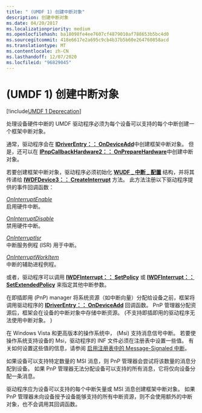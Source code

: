 ```yaml
---
title: " (UMDF 1) 创建中断对象"
description: 创建中断对象
ms.date: 04/20/2017
ms.localizationpriority: medium
ms.openlocfilehash: ba18098fe4ee7607cf4879010af788653b5bc4d0
ms.sourcegitcommit: 418e6617e2a695c9cb4b37b5b60e264760858acd
ms.translationtype: MT
ms.contentlocale: zh-CN
ms.lasthandoff: 12/07/2020
ms.locfileid: "96829045"
---
```

# <a name="creating-an-interrupt-object-umdf-1"></a> (UMDF 1) 创建中断对象


[!include[UMDF 1 Deprecation](../includes/umdf-1-deprecation.md)]

处理设备硬件中断的 UMDF 驱动程序必须为每个设备可以支持的每个中断创建一个框架中断对象。

通常，驱动程序会在 [**IDriverEntry：： OnDeviceAdd**](/windows-hardware/drivers/ddi/wudfddi/nf-wudfddi-idriverentry-ondeviceadd)中创建框架中断对象。 但是，还可以在 [**IPnpCallbackHardware2：： OnPrepareHardware**](/windows-hardware/drivers/ddi/wudfddi/nf-wudfddi-ipnpcallbackhardware2-onpreparehardware)中创建中断对象。

若要创建框架中断对象，驱动程序必须初始化 [**WUDF \_ 中断 \_ 配置**](/windows-hardware/drivers/ddi/wudfinterrupt/ns-wudfinterrupt-_wudf_interrupt_config) 结构，并将其传递给 [**IWDFDevice3：： CreateInterrupt**](/windows-hardware/drivers/ddi/wudfddi/nf-wudfddi-iwdfdevice3-createinterrupt) 方法。 此方法注册以下驱动程序提供的事件回调函数：

<a href="" id="oninterruptenable"></a>[*OnInterruptEnable*](/windows-hardware/drivers/ddi/wudfinterrupt/nc-wudfinterrupt-wudf_interrupt_enable)  
启用硬件中断。

<a href="" id="oninterruptdisable"></a>[*OnInterruptDisable*](/windows-hardware/drivers/ddi/wudfinterrupt/nc-wudfinterrupt-wudf_interrupt_disable)  
禁用硬件中断。

<a href="" id="oninterruptisr"></a>[*OnInterruptIsr*](/windows-hardware/drivers/ddi/wudfinterrupt/nc-wudfinterrupt-wudf_interrupt_isr)  
中断服务例程 (ISR) 用于中断。

<a href="" id="oninterruptworkitem"></a>[*OnInterruptWorkItem*](/windows-hardware/drivers/ddi/wudfinterrupt/nc-wudfinterrupt-wudf_interrupt_workitem)  
中断的辅助进程例程。

或者，驱动程序可以调用 [**IWDFInterrupt：： SetPolicy**](/windows-hardware/drivers/ddi/wudfddi/nf-wudfddi-iwdfinterrupt-setpolicy) 或 [**IWDFInterrupt：： SetExtendedPolicy**](/windows-hardware/drivers/ddi/wudfddi/nf-wudfddi-iwdfinterrupt-setextendedpolicy) 来指定其他中断参数。

在即插即用 (PnP) manager 将系统资源（如中断向量）分配给设备之前，框架将调用驱动程序的 [**IDriverEntry：： OnDeviceAdd**](/windows-hardware/drivers/ddi/wudfddi/nf-wudfddi-idriverentry-ondeviceadd) 回调函数。 PnP 管理器分配资源后，框架会在设备的中断对象中存储中断资源。  (不支持即插即用的驱动程序无法使用中断对象。 ) 

在 Windows Vista 和更高版本的操作系统中， (Msi) 支持消息信号中断。 若要使操作系统支持设备的 Msi，驱动程序的 INF 文件必须在注册表中设置一些值。 有关如何设置这些值的信息，请参阅 [启用注册表中的 Message-Signaled 中断](../kernel/enabling-message-signaled-interrupts-in-the-registry.md)。

如果设备可以支持特定数量的 MSI 消息，则 PnP 管理器会尝试将该数量的消息分配到设备。 如果 PnP 管理器无法分配设备可以支持的所有消息，它将仅向设备分配一条消息。

驱动程序应为设备可以支持的每个中断矢量或 MSI 消息创建框架中断对象。 如果 PnP 管理器未向设备授予设备能够支持的所有中断资源，则不会使用额外的中断对象，也不会调用其回调函数。

 

